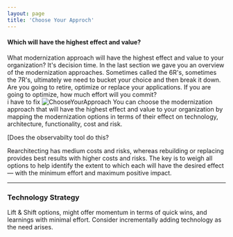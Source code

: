 ```yaml
---
layout: page
title: 'Choose Your Approch'
---
```


#### Which will have the highest effect and value? 

What modernization approach will have the highest effect and value to your organization? It's decision time.  In the last section we gave you an overview of the modernization approaches. Sometimes called the 6R's, sometimes the 7R's, ultimately we need to bucket your choice and then break it down. Are you going to retire, optimize or replace your applications. If you are going to optimize, how much effort will you commit?  
i have to fix 
![ChooseYourApproach]({{site.baseurl}}/images/ChooseYourApproach.png) 
You can choose the modernization approach that will have the highest effect and value to your organization by mapping the modernization options in terms of their effect on technology, architecture, functionality, cost and risk. 

[Does the observabilty tool do this?  

Rearchitecting has medium costs and risks, whereas rebuilding or replacing provides best results with higher costs and risks. The key is to weigh all options to help identify the extent to which each will have the desired effect — with the minimum effort and maximum positive impact. 

-----

### Technology Strategy

Lift & Shift options, might offer momentum in terms of quick wins, and learnings with minimal effort. Consider incrementally adding technology as the need arises.
